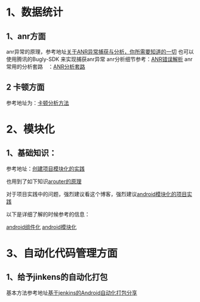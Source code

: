
# 1、数据统计
## 1、anr方面
anr异常的原理，参考地址[关于ANR异常捕获与分析，你所需要知道的一切](https://codezjx.com/2017/08/06/anr-trace-analytics/)
也可以使用腾讯的Bugly-SDK 来实现捕获anr异常
anr分析细节参考：[ANR错误解析](https://www.jianshu.com/p/e32bbcb969d3)
anr常用的分析套路　：[ANR分析套路](https://blog.csdn.net/qq475703980/article/details/80428514)

## 2 卡顿方面
参考地址为：[卡顿分析方法](https://blog.csdn.net/weixin_34038293/article/details/93036067)

# 2、模块化
## 1、基础知识：

参考地址：[创建项目模块化的实践](https://mp.weixin.qq.com/s/8_8gGpkpO2QFNkWgSRBwIg)

也用到了如下知识[arouter的原理](https://www.jianshu.com/p/857aea5b54a8)

对于项目实践中的问题，强烈建议看这个博客，强烈建议[android模块化的项目实践](https://www.cnblogs.com/chenergougou/p/6892764.html)

以下是详细了解的时候参考的信息：

[android组件化](https://www.jianshu.com/p/bb25de31b000)  [android模块化](https://www.cnblogs.com/WUXIAOCHANG/p/11015391.html)

# 3、自动化代码管理方面
## 1、给予jinkens的自动化打包
基本方法参考地址[基于jenkins的Android自动化打包分享](https://www.jianshu.com/p/29faaa4d2256)
